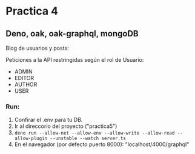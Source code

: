 # Practica 4

## Deno, oak, oak-graphql, mongoDB

Blog de usuarios y posts:

Peticiones a la API restringidas según el rol de Usuario:
- ADMIN
- EDITOR
- AUTHOR
- USER

### Run:

1.  Confirar el .env para tu DB.
2.  Ir al direccorio del proyecto ("practica5")
3.  `deno run --allow-net --allow-env --allow-write --allow-read --allow-plugin --unstable --watch server.ts` 
4. En el navegador (por defecto puerto 8000): "localhost/4000/graphql"


